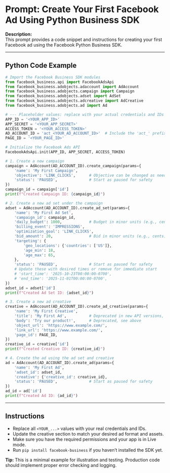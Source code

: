 # Prompt: Create Your First Facebook Ad Using Python Business SDK

**Description:**  
This prompt provides a code snippet and instructions for creating your first Facebook ad using the Facebook Python Business SDK.

---

## Python Code Example

```python
# Import the Facebook Business SDK modules
from facebook_business.api import FacebookAdsApi
from facebook_business.adobjects.adaccount import AdAccount
from facebook_business.adobjects.campaign import Campaign
from facebook_business.adobjects.adset import AdSet
from facebook_business.adobjects.adcreative import AdCreative
from facebook_business.adobjects.ad import Ad

# --- Placeholder values: replace with your actual credentials and IDs ---
APP_ID = '<YOUR_APP_ID>'
APP_SECRET = '<YOUR_APP_SECRET>'
ACCESS_TOKEN = '<YOUR_ACCESS_TOKEN>'
AD_ACCOUNT_ID = 'act_<YOUR_AD_ACCOUNT_ID>'  # Include the 'act_' prefix
PAGE_ID = '<YOUR_PAGE_ID>'

# Initialize the Facebook Ads API
FacebookAdsApi.init(APP_ID, APP_SECRET, ACCESS_TOKEN)

# 1. Create a new campaign
campaign = AdAccount(AD_ACCOUNT_ID).create_campaign(params={
    'name': 'My First Campaign',
    'objective': 'LINK_CLICKS',      # Objective can be changed as needed
    'status': 'PAUSED',              # Start as paused for safety
})
campaign_id = campaign['id']
print(f"Created Campaign ID: {campaign_id}")

# 2. Create a new ad set under the campaign
adset = AdAccount(AD_ACCOUNT_ID).create_ad_set(params={
    'name': 'My First Ad Set',
    'campaign_id': campaign_id,
    'daily_budget': 1000,            # Budget in minor units (e.g., cents)
    'billing_event': 'IMPRESSIONS',
    'optimization_goal': 'LINK_CLICKS',
    'bid_amount': 20,                # Bid in minor units (e.g., cents)
    'targeting': {
        'geo_locations': {'countries': ['US']},
        'age_min': 18,
        'age_max': 65,
    },
    'status': 'PAUSED',              # Start as paused for safety
    # Update these with desired times or remove for immediate start
    # 'start_time': '2025-10-23T00:00:00-0700',
    # 'end_time': '2025-11-01T00:00:00-0700',
})
adset_id = adset['id']
print(f"Created Ad Set ID: {adset_id}")

# 3. Create a new ad creative
creative = AdAccount(AD_ACCOUNT_ID).create_ad_creative(params={
    'name': 'My First Creative',
    'title': 'My First Ad',          # Deprecated in new API versions, use 'message' in object_story_spec
    'body': 'Try our product!',      # Deprecated, see above
    'object_url': 'https://www.example.com/',
    'link_url': 'https://www.example.com/',
    'page_id': PAGE_ID,
})
creative_id = creative['id']
print(f"Created Creative ID: {creative_id}")

# 4. Create the ad using the ad set and creative
ad = AdAccount(AD_ACCOUNT_ID).create_ad(params={
    'name': 'My First Ad',
    'adset_id': adset_id,
    'creative': {'creative_id': creative_id},
    'status': 'PAUSED',              # Start as paused for safety
})
ad_id = ad['id']
print(f"Created Ad ID: {ad_id}")
```

---

## Instructions

- Replace all `<YOUR_...>` values with your real credentials and IDs.
- Update the creative section to match your desired ad format and assets.
- Make sure you have the required permissions and your app is in Live mode.
- Run `pip install facebook-business` if you haven’t installed the SDK yet.

**Tip:** This is a minimal example for illustration and testing. Production code should implement proper error checking and logging.
